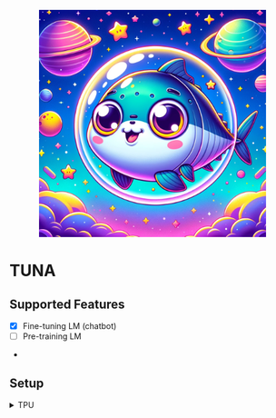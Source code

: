 <div align="center">
  <div>&nbsp;</div>
  <img src="image/tuna.webp" width="400"/> 

</div>

# TUNA

## Supported Features

- [x] Fine-tuning LM (chatbot)
- [ ] Pre-training LM
- 

## Setup
<details>
<summary>TPU</summary>
<div markdown="1">

```
# install torch, torch_xla
pip install torch~=2.2.0 torch_xla[tpu]~=2.2.0 -f https://storage.googleapis.com/libtpu-releases/index.html

# or use docker
sudo docker run -it --name tuna \
    -d --privileged \
    -p 7860:7860 \
    -e VM_NAME="TPUv3-B" \
    -v $HOME:/workspace \
    us-central1-docker.pkg.dev/tpu-pytorch-releases/docker/xla:r2.2.0_3.10_tpuvm \
    /bin/bash
```

If you see a error like a below while using conda:
```
RuntimeError: Failed to import transformers.training_args because of the following error (look up to see its traceback): 
libpython3.11.so.1.0: cannot open shared object file: No such file or director```
```
export USE_TORCH=True
export LD_LIBRARY_PATH=$HOME/miniconda/lib/
# or
export LD_LIBRARY_PATH=$HOME/miniconda/envs/?/lib
```

</div>
</details>

```
pip install -r requirements.txt
```